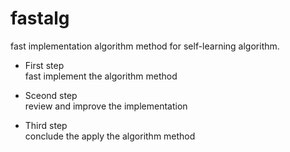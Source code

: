 # fastalg
fast implementation algorithm method for self-learning algorithm.

* First step<br>
    fast implement the algorithm method

* Sceond step<br>
    review and improve the implementation

* Third step<br>
    conclude the apply the algorithm method 
